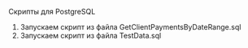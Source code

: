 Скрипты для PostgreSQL
1. Запускаем скрипт из файла GetClientPaymentsByDateRange.sql
2. Запускаем скрипт из файла TestData.sql
